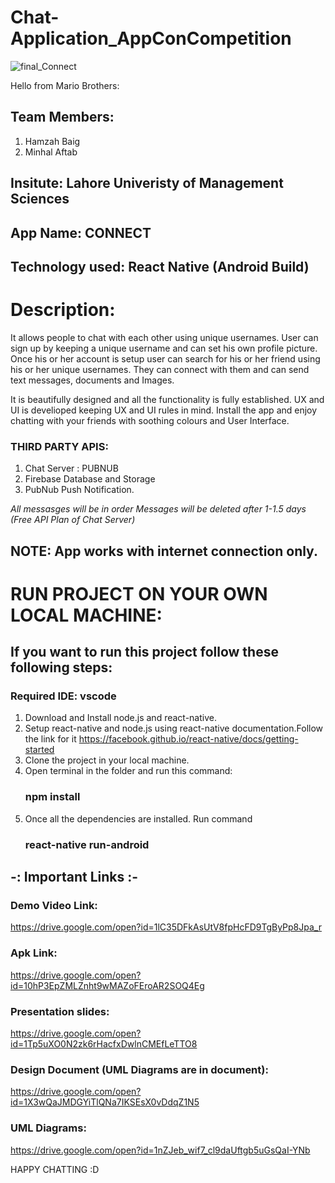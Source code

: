 # Chat-Application_AppConCompetition
![final_Connect](https://user-images.githubusercontent.com/48963915/67973969-50c30300-fc33-11e9-8c43-60036280434c.png)

Hello from Mario Brothers:

## Team Members: 

1) Hamzah Baig
2) Minhal Aftab

## Insitute: Lahore Univeristy of Management Sciences

## App Name: CONNECT

## Technology used: React Native (Android Build)

# Description: 
  It allows people to chat with each other using unique usernames. User can sign up by keeping a unique username and can 
set his own profile picture. Once his or her account is setup user can search for his or her friend using his or her unique usernames. 
They can connect with them and can send text messages, documents and Images.

It is beautifully designed and all the functionality is fully established. UX and UI is develioped keeping UX and UI rules in mind. Install the app and enjoy chatting with your friends with soothing colours and User Interface.

### THIRD PARTY APIS:
1) Chat Server : PUBNUB
2) Firebase Database and Storage
3) PubNub Push Notification.

*All messasges will be in order*
*Messages will be deleted after 1-1.5 days (Free API Plan of Chat Server)* 
## NOTE: App works with internet connection only.

# RUN PROJECT ON YOUR OWN LOCAL MACHINE: 


## If you want to run this project follow these following steps: 

### Required IDE: vscode
  
1) Download and Install node.js and react-native.
2) Setup react-native and node.js using react-native documentation.Follow the link for it
    https://facebook.github.io/react-native/docs/getting-started
3) Clone the project in your local machine.
4) Open terminal in the folder and run this command:
      ### npm install
5) Once all the dependencies are installed. Run command 
      ### react-native run-android

## -: Important Links :-
### Demo Video Link:
  https://drive.google.com/open?id=1lC35DFkAsUtV8fpHcFD9TgByPp8Jpa_r
### Apk Link: 
  https://drive.google.com/open?id=10hP3EpZMLZnht9wMAZoFEroAR2SOQ4Eg
### Presentation slides:
  https://drive.google.com/open?id=1Tp5uXO0N2zk6rHacfxDwlnCMEfLeTTO8
### Design Document (UML Diagrams are in document):
  https://drive.google.com/open?id=1X3wQaJMDGYiTlQNa7IKSEsX0vDdqZ1N5
### UML Diagrams:
  https://drive.google.com/open?id=1nZJeb_wif7_cl9daUftgb5uGsQaI-YNb
  
HAPPY CHATTING :D

